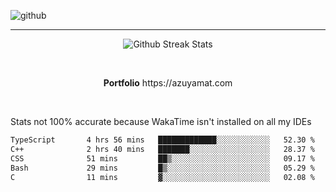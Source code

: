 ![github](https://media.discordapp.net/attachments/881363147364118528/1142610121697021952/background.png?width=1000&height=300)<br>
___
<p align="center">
  <img alt="Github Streak Stats" src="https://streak-stats.demolab.com?user=Azuyamat&theme=transparent&hide_border=true"/>
</p><br>
<p align="center">
      <strong>Portfolio</strong> https://azuyamat.com
</p><br>

Stats not 100% accurate because WakaTime isn't installed on all my IDEs
<!--START_SECTION:waka-->

```txt
TypeScript       4 hrs 56 mins   █████████████░░░░░░░░░░░░   52.30 %
C++              2 hrs 40 mins   ███████░░░░░░░░░░░░░░░░░░   28.37 %
CSS              51 mins         ██▒░░░░░░░░░░░░░░░░░░░░░░   09.17 %
Bash             29 mins         █▒░░░░░░░░░░░░░░░░░░░░░░░   05.29 %
C                11 mins         ▓░░░░░░░░░░░░░░░░░░░░░░░░   02.08 %
```

<!--END_SECTION:waka-->
